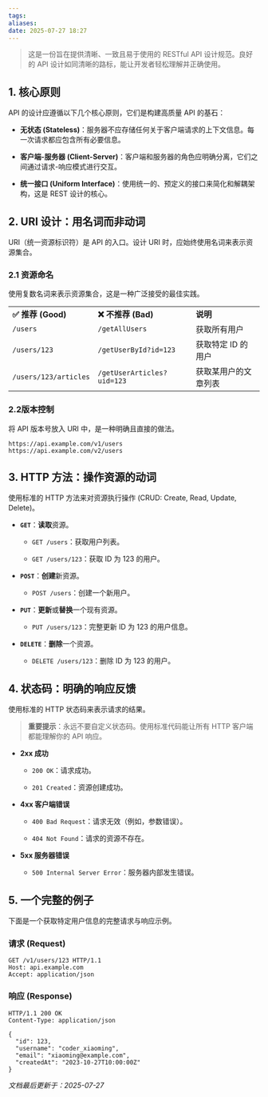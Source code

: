 ```yaml
---
tags: 
aliases: 
date: 2025-07-27 18:27
---
```

> 这是一份旨在提供清晰、一致且易于使用的 RESTful API 设计规范。良好的 API 设计如同清晰的路标，能让开发者轻松理解并正确使用。

## 1. 核心原则

API 的设计应遵循以下几个核心原则，它们是构建高质量 API 的基石：

- **无状态 (Stateless)**：服务器不应存储任何关于客户端请求的上下文信息。每一次请求都应包含所有必要信息。
    
- **客户端-服务器 (Client-Server)**：客户端和服务器的角色应明确分离，它们之间通过请求-响应模式进行交互。
    
- **统一接口 (Uniform Interface)**：使用统一的、预定义的接口来简化和解耦架构，这是 REST 设计的核心。
    

## 2. URI 设计：用名词而非动词

URI（统一资源标识符）是 API 的入口。设计 URI 时，应始终使用名词来表示资源集合。

### 2.1 资源命名

使用复数名词来表示资源集合，这是一种广泛接受的最佳实践。

|   |   |   |
|---|---|---|
|**✅ 推荐 (Good)**|**❌ 不推荐 (Bad)**|**说明**|
|`/users`|`/getAllUsers`|获取所有用户|
|`/users/123`|`/getUserById?id=123`|获取特定 ID 的用户|
|`/users/123/articles`|`/getUserArticles?uid=123`|获取某用户的文章列表|

### 2.2版本控制

将 API 版本号放入 URI 中，是一种明确且直接的做法。

```
https://api.example.com/v1/users
https://api.example.com/v2/users
```

## 3. HTTP 方法：操作资源的动词

使用标准的 HTTP 方法来对资源执行操作 (CRUD: Create, Read, Update, Delete)。

- **`GET`**：**读取**资源。
    
    - `GET /users`：获取用户列表。
        
    - `GET /users/123`：获取 ID 为 123 的用户。
        
- **`POST`**：**创建**新资源。
    
    - `POST /users`：创建一个新用户。
        
- **`PUT`**：**更新**或**替换**一个现有资源。
    
    - `PUT /users/123`：完整更新 ID 为 123 的用户信息。
        
- **`DELETE`**：**删除**一个资源。
    
    - `DELETE /users/123`：删除 ID 为 123 的用户。
        


## 4. 状态码：明确的响应反馈

使用标准的 HTTP 状态码来表示请求的结果。

> **重要提示**：永远不要自定义状态码。使用标准代码能让所有 HTTP 客户端都能理解你的 API 响应。

- **2xx 成功**
    
    - `200 OK`：请求成功。
        
    - `201 Created`：资源创建成功。
        
- **4xx 客户端错误**
    
    - `400 Bad Request`：请求无效（例如，参数错误）。
        
    - `404 Not Found`：请求的资源不存在。
        
- **5xx 服务器错误**
    
    - `500 Internal Server Error`：服务器内部发生错误。
        

## 5. 一个完整的例子

下面是一个获取特定用户信息的完整请求与响应示例。

### 请求 (Request)

```
GET /v1/users/123 HTTP/1.1
Host: api.example.com
Accept: application/json
```

### 响应 (Response)

```
HTTP/1.1 200 OK
Content-Type: application/json

{
  "id": 123,
  "username": "coder_xiaoming",
  "email": "xiaoming@example.com",
  "createdAt": "2023-10-27T10:00:00Z"
}
```

_文档最后更新于：2025-07-27_